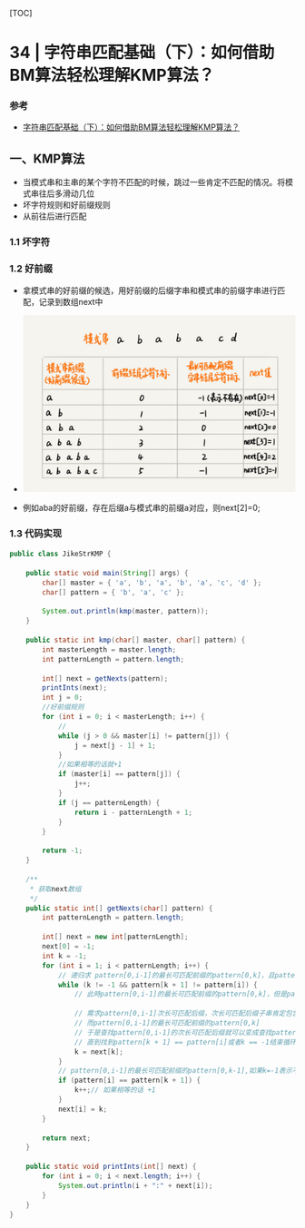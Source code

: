 [TOC]

# 34 | 字符串匹配基础（下）：如何借助BM算法轻松理解KMP算法？

### 参考

* [字符串匹配基础（下）：如何借助BM算法轻松理解KMP算法？](https://time.geekbang.org/column/article/71845)

## 一、KMP算法

* 当模式串和主串的某个字符不匹配的时候，跳过一些肯定不匹配的情况。将模式串往后多滑动几位
* 坏字符规则和好前缀规则
* 从前往后进行匹配

### 1.1 坏字符

### 1.2 好前缀

* 拿模式串的好前缀的候选，用好前缀的后缀字串和模式串的前缀字串进行匹配，记录到数组next中
* ![](https://github.com/nullWolf007/images/raw/master/%E6%95%B0%E6%8D%AE%E7%BB%93%E6%9E%84%E7%AE%97%E6%B3%95/string_match_5.jpg)

* 例如aba的好前缀，存在后缀a与模式串的前缀a对应，则next[2]=0;

### 1.3 代码实现

```java
public class JikeStrKMP {

	public static void main(String[] args) {
		char[] master = { 'a', 'b', 'a', 'b', 'a', 'c', 'd' };
		char[] pattern = { 'b', 'a', 'c' };

		System.out.println(kmp(master, pattern));
	}

	public static int kmp(char[] master, char[] pattern) {
		int masterLength = master.length;
		int patternLength = pattern.length;

		int[] next = getNexts(pattern);
		printInts(next);
		int j = 0;
		//好前缀规则
		for (int i = 0; i < masterLength; i++) {
			//
			while (j > 0 && master[i] != pattern[j]) {
				j = next[j - 1] + 1;
			}
			//如果相等的话就+1
			if (master[i] == pattern[j]) {
				j++;
			}
			if (j == patternLength) {
				return i - patternLength + 1;
			}
		}

		return -1;
	}

	/**
	 * 获取next数组
	 */
	public static int[] getNexts(char[] pattern) {
		int patternLength = pattern.length;

		int[] next = new int[patternLength];
		next[0] = -1;
		int k = -1;
		for (int i = 1; i < patternLength; i++) {
			// 递归求 pattern[0,i-1]的最长可匹配前缀的pattern[0,k]，且pattern[k + 1] == pattern[i]
			while (k != -1 && pattern[k + 1] != pattern[i]) {
				// 此時pattern[0,i-1]的最长可匹配前缀的pattern[0,k]，但是pattern[k + 1] != pattern[i]

				// 需求pattern[0,i-1]次长可匹配后缀，次长可匹配后缀子串肯定包含在最长可匹配后缀子串中
				// 而pattern[0,i-1]的最长可匹配前缀的pattern[0,k]
				// 于是查找pattern[0,i-1]的次长可匹配后缀就可以变成查找pattern[0,k]的最长匹配后缀的问题
				// 直到找到pattern[k + 1] == pattern[i]或者k == -1结束循环
				k = next[k];
			}
			// pattern[0,i-1]的最长可匹配前缀的pattern[0,k-1],如果k=-1表示不存在，只用比较pattern[i]和pattern[0]
			if (pattern[i] == pattern[k + 1]) {
				k++;// 如果相等的话 +1
			}
			next[i] = k;
		}

		return next;
	}

	public static void printInts(int[] next) {
		for (int i = 0; i < next.length; i++) {
			System.out.println(i + ":" + next[i]);
		}
	}
}
```



